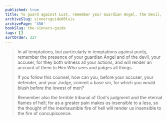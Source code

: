 ```yaml
---
published: true
title: To guard against Lust, remember your Guardian Angel, the Devil, your final Judgment, and Hell
archiveSlug: sinnersguide00luis
archivePage: '350'
bookSlug: the-sinners-guide
tags: []
sortOrder: 227
---
```


> In ail temptations, but particularly in temptations against purity, remember the presence of your guardian Angel and of the devil, your accuser, for they both witness all your actions, and will render an account of them to Him Who sees and judges all things.
>
> If you follow this counsel, how can you, before your accuser, your defender, and your Judge, commit a base sin, for which you would blush before the lowest of men?
>
> Remember also the terrible tribunal of God's judgment and the eternal flames of hell; for as a greater pain makes us insensible to a less, so the thought of the inexhaustible fire of hell will render us insensible to the fire of concupiscence.
